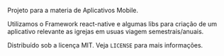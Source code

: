 Projeto para a materia de Aplicativos Mobile.

Utilizamos o Framework react-native e algumas libs para criação de um aplicativo relevante as igrejas em usuas viagem semestrais/anuais.

Distribuído sob a licença MIT. Veja `LICENSE` para mais informações.
